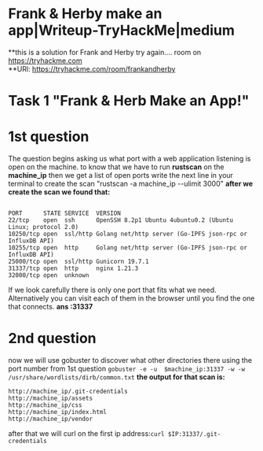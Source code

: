 # Frank & Herby make an app|Writeup-TryHackMe|medium
**this is a solution for Frank and Herby try again.... room on <font color="&#x1F4D8;">https://tryhackme.com</font>   
**URl: <font color="&#x1F4D8;"> https://tryhackme.com/room/frankandherby </font>

# Task 1 "Frank & Herb Make an App!"
 # 1st question
 The question begins asking us what port with a web application listening is open on the machine.
 to know that we have to  run **rustscan** on the **machine_ip**  then we get a list of open ports 
 write the next line in your terminal to create the scan "rustscan -a machine_ip --ulimit 3000"
 **after we create the scan we found that:** 
````

PORT      STATE SERVICE  VERSION
22/tcp    open  ssh      OpenSSH 8.2p1 Ubuntu 4ubuntu0.2 (Ubuntu Linux; protocol 2.0)
10250/tcp open  ssl/http Golang net/http server (Go-IPFS json-rpc or InfluxDB API)
10255/tcp open  http     Golang net/http server (Go-IPFS json-rpc or InfluxDB API)
25000/tcp open  ssl/http Gunicorn 19.7.1
31337/tcp open  http     nginx 1.21.3
32000/tcp open  unknown 

````
If we look carefully there is only one port that fits what we need. Alternatively you can visit each of them in the browser until you find the one that connects.
**ans :31337**

 # 2nd question
now we  will use gobuster to discover what other directories there  using the port number from 1st question
```` gobuster -e -u  $machine_ip:31337 -w -w /usr/share/wordlists/dirb/common.txt ````
**the output for that scan is:** 
````
http://machine_ip/.git-credentials
http://machine_ip/assets
http://machine_ip/css
http://machine_ip/index.html
http://machine_ip/vendor

````
after that we will curl on the first ip address:````curl $IP:31337/.git-credentials````
